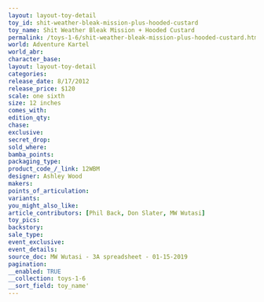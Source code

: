 ```yaml
---
layout: layout-toy-detail 
toy_id: shit-weather-bleak-mission-plus-hooded-custard
toy_name: Shit Weather Bleak Mission + Hooded Custard
permalink: /toys-1-6/shit-weather-bleak-mission-plus-hooded-custard.html
world: Adventure Kartel
world_abr: 
character_base: 
layout: layout-toy-detail
categories: 
release_date: 8/17/2012
release_price: $120 
scale: one sixth
size: 12 inches
comes_with: 
edition_qty: 
chase: 
exclusive: 
secret_drop: 
sold_where: 
bamba_points: 
packaging_type: 
product_code_/_link: 12WBM
designer: Ashley Wood
makers: 
points_of_articulation: 
variants: 
you_might_also_like: 
article_contributors: [Phil Back, Don Slater, MW Wutasi]
toy_pics: 
backstory: 
sale_type: 
event_exclusive: 
event_details: 
source_doc: MW Wutasi - 3A spreadsheet - 01-15-2019
pagination: 
__enabled: TRUE
__collection: toys-1-6
__sort_field: toy_name'
---
```

